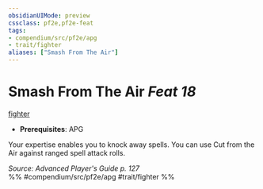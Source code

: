 ```yaml
---
obsidianUIMode: preview
cssclass: pf2e,pf2e-feat
tags:
- compendium/src/pf2e/apg
- trait/fighter
aliases: ["Smash From The Air"]
---
```

# Smash From The Air  *Feat 18*  
[fighter](../../Rules/traits/fighter.md)  

- **Prerequisites**: APG

Your expertise enables you to knock away spells. You can use Cut from the Air against ranged spell attack rolls.

*Source: Advanced Player's Guide p. 127*  
%% #compendium/src/pf2e/apg #trait/fighter %%